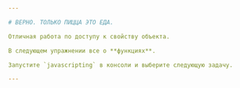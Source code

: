 ```yaml
---

# ВЕРНО. ТОЛЬКО ПИЦЦА ЭТО ЕДА.

Отличная работа по доступу к свойству объекта.

В следующем упражнении все о **функциях**.

Запустите `javascripting` в консоли и выберите следующую задачу.

---
```


